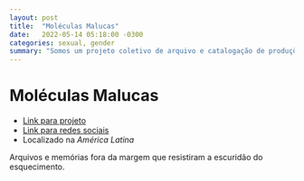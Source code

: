 ```yaml
---
layout: post
title:  "Moléculas Malucas"
date:   2022-05-14 05:18:00 -0300
categories: sexual, gender
summary: "Somos um projeto coletivo de arquivo e catalogação de produções culturais de carater alternativo e periférico"
---
```


# Moléculas Malucas

* [Link para projeto](https://www.moleculasmalucas.com/post/los-papeles-de-peter)
* [Link para redes sociais](https://www.instagram.com/moleculasmalucas/)
* Localizado na *América Latina*

Arquivos e memórias fora da margem que resistiram a escuridão do esquecimento.
